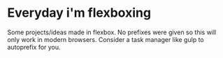 # Everyday i'm flexboxing
Some projects/ideas made in flexbox. No prefixes were given so this will only work in modern browsers. Consider a task manager like gulp to autoprefix for you.
